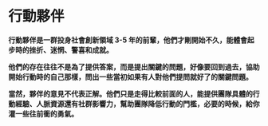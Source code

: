 # 行動夥伴

**行動夥伴是一群投身社會創新領域 3-5 年的前輩，他們才剛開始不久，能體會起步時的挫折、迷惘、警喜和成就。**  


**他們的存在往往不是為了提供答案，而是提出關鍵的問題，好像要回到過去，協助開始行動時的自己那樣，問出一些當初如果有人對他們提問就好了的關鍵問題。**  


**當然，夥伴的意見不代表正解。他們只是走得比較前面的人，能提供團隊具體的行動經驗、人脈資源還有社群影響力，幫助團隊降低行動的門檻，必要的時候，給你灌一些往前衝的勇氣。**  
  


